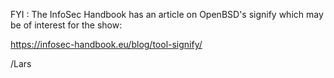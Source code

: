 FYI : The InfoSec Handbook has an article on OpenBSD's signify which may
be of interest for the show:

https://infosec-handbook.eu/blog/tool-signify/

/Lars